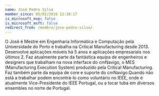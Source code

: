 ```yaml
---
name: José Pedro Silva
member_since: 05/01/2016 12:18:17
is_microsoft_mvp: false
is_microsoft_msft: false
redirect_from: /membro/jose-pedro-silva/
---
```

O José é Mestre em Engenharia Informática e Computação pela Universidade do Porto e trabalha na Critical Manufacturing desde 2013. Desenvolve aplicações móveis há 5 anos e aplicações empresariais nos últimos 2.&#160;Faz atualmente parte da fantástica equipa de engenheiros e designers que trabalham na nova interface do cmNavigo, o MES (Manufacturing Execution System) produzido pela Critical Manufacturing. Faz também parte da equipa de core e suporte do cmNavigo.Quando não está a trabalhar podem encontrá-lo como voluntário no IEEE, onde é atualmente Vice-Presidente do IEEE Portugal, ou a tocar tuba em diversos ensembles no norte de Portugal.